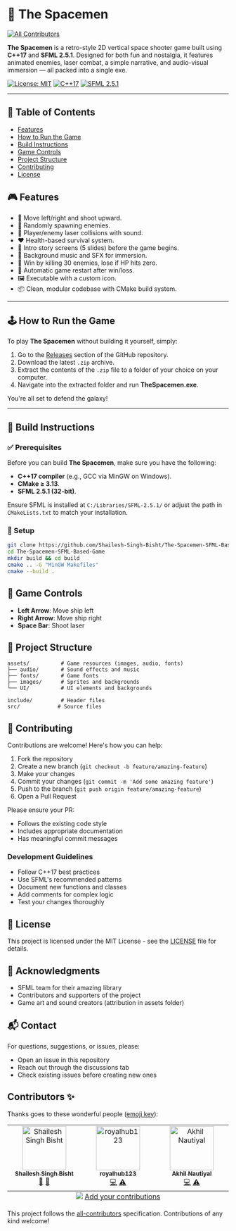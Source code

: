 # 🚀 The Spacemen
<!-- ALL-CONTRIBUTORS-BADGE:START - Do not remove or modify this section -->
[![All Contributors](https://img.shields.io/badge/all_contributors-3-orange.svg?style=flat-square)](#contributors-)
<!-- ALL-CONTRIBUTORS-BADGE:END -->

**The Spacemen** is a retro-style 2D vertical space shooter game built using **C++17** and **SFML 2.5.1**. Designed for both fun and nostalgia, it features animated enemies, laser combat, a simple narrative, and audio-visual immersion — all packed into a single exe.

[![License: MIT](https://img.shields.io/badge/License-MIT-yellow.svg)](https://opensource.org/licenses/MIT)
[![C++17](https://img.shields.io/badge/C++-17-blue.svg)](https://en.cppreference.com/w/cpp/17)
[![SFML 2.5.1](https://img.shields.io/badge/SFML-2.5.1-green.svg)](https://www.sfml-dev.org/)

---

## 📖 Table of Contents

- [Features](#-features)
- [How to Run the Game](#-how-to-run-the-game)
- [Build Instructions](#-build-instructions)
- [Game Controls](#-game-controls)
- [Project Structure](#-project-structure)
- [Contributing](#-contributing)
- [License](#-license)

## 🎮 Features

- 🚀 Move left/right and shoot upward.
- 👾 Randomly spawning enemies.
- 🔫 Player/enemy laser collisions with sound.
- ❤️ Health-based survival system.
- 🧠 Intro story screens (5 slides) before the game begins.
- 🎵 Background music and SFX for immersion.
- 🏁 Win by killing 30 enemies, lose if HP hits zero.
- 🔁 Automatic game restart after win/loss.
- 🖼️ Executable with a custom icon.
- 📦 Clean, modular codebase with CMake build system.

---

## 🕹️ How to Run the Game

To play **The Spacemen** without building it yourself, simply:

1.  Go to the [Releases]() section of the GitHub repository.
2.  Download the latest `.zip` archive.
3.  Extract the contents of the `.zip` file to a folder of your choice on your computer.
4.  Navigate into the extracted folder and run **TheSpacemen.exe**.

You're all set to defend the galaxy\!

---

## 🧱 Build Instructions

### ✅ Prerequisites

Before you can build **The Spacemen**, make sure you have the following:

- **C++17 compiler** (e.g., GCC via MinGW on Windows).
- **CMake ≥ 3.13**.
- **SFML 2.5.1 (32-bit)**.

Ensure SFML is installed at `C:/Libraries/SFML-2.5.1/` or adjust the path in `CMakeLists.txt` to match your installation.

### 🔧 Setup

```bash
git clone https://github.com/Shailesh-Singh-Bisht/The-Spacemen-SFML-Based-Game
cd The-Spacemen-SFML-Based-Game
mkdir build && cd build
cmake .. -G "MinGW Makefiles"
cmake --build .
```

## 🎯 Game Controls

- **Left Arrow**: Move ship left
- **Right Arrow**: Move ship right
- **Space Bar**: Shoot laser

## 📁 Project Structure

```
assets/          # Game resources (images, audio, fonts)
├── audio/       # Sound effects and music
├── fonts/       # Game fonts
├── images/      # Sprites and backgrounds
└── UI/          # UI elements and backgrounds

include/         # Header files
src/            # Source files
```

## 🤝 Contributing

Contributions are welcome! Here's how you can help:

1. Fork the repository
2. Create a new branch (`git checkout -b feature/amazing-feature`)
3. Make your changes
4. Commit your changes (`git commit -m 'Add some amazing feature'`)
5. Push to the branch (`git push origin feature/amazing-feature`)
6. Open a Pull Request

Please ensure your PR:

- Follows the existing code style
- Includes appropriate documentation
- Has meaningful commit messages

### Development Guidelines

- Follow C++17 best practices
- Use SFML's recommended patterns
- Document new functions and classes
- Add comments for complex logic
- Test your changes thoroughly

## 📝 License

This project is licensed under the MIT License - see the [LICENSE](LICENSE) file for details.

## 🙏 Acknowledgments

- SFML team for their amazing library
- Contributors and supporters of the project
- Game art and sound creators (attribution in assets folder)

## 📬 Contact

For questions, suggestions, or issues, please:

- Open an issue in this repository
- Reach out through the discussions tab
- Check existing issues before creating new ones

## Contributors ✨

Thanks goes to these wonderful people ([emoji key](https://allcontributors.org/docs/en/emoji-key)):

<!-- ALL-CONTRIBUTORS-LIST:START - Do not remove or modify this section -->
<!-- prettier-ignore-start -->
<!-- markdownlint-disable -->
<table>
  <tbody>
    <tr>
      <td align="center" valign="top" width="14.28%"><a href="https://shailesh-singh-bisht-portfolio.vercel.app/"><img src="https://avatars.githubusercontent.com/u/107263955?v=4?s=100" width="100px;" alt="Shailesh Singh Bisht"/><br /><sub><b>Shailesh Singh Bisht</b></sub></a><br /><a href="#design-Shailesh-Singh-Bisht" title="Design">🎨</a> <a href="#maintenance-Shailesh-Singh-Bisht" title="Maintenance">🚧</a></td>
      <td align="center" valign="top" width="14.28%"><a href="https://github.com/royalhub123"><img src="https://avatars.githubusercontent.com/u/168981505?v=4?s=100" width="100px;" alt="royalhub123"/><br /><sub><b>royalhub123</b></sub></a><br /><a href="https://github.com/Shailesh-Singh-Bisht/The-Spacemen-SFML-Based-Game/commits?author=royalhub123" title="Code">💻</a> <a href="https://github.com/Shailesh-Singh-Bisht/The-Spacemen-SFML-Based-Game/commits?author=royalhub123" title="Tests">⚠️</a></td>
      <td align="center" valign="top" width="14.28%"><a href="https://github.com/Akhilnautiyal5"><img src="https://avatars.githubusercontent.com/u/113812781?v=4?s=100" width="100px;" alt="Akhil Nautiyal"/><br /><sub><b>Akhil Nautiyal</b></sub></a><br /><a href="https://github.com/Shailesh-Singh-Bisht/The-Spacemen-SFML-Based-Game/commits?author=Akhilnautiyal5" title="Code">💻</a> <a href="https://github.com/Shailesh-Singh-Bisht/The-Spacemen-SFML-Based-Game/commits?author=Akhilnautiyal5" title="Tests">⚠️</a></td>
    </tr>
  </tbody>
  <tfoot>
    <tr>
      <td align="center" size="13px" colspan="7">
        <img src="https://raw.githubusercontent.com/all-contributors/all-contributors-cli/1b8533af435da9854653492b1327a23a4dbd0a10/assets/logo-small.svg">
          <a href="https://all-contributors.js.org/docs/en/bot/usage">Add your contributions</a>
        </img>
      </td>
    </tr>
  </tfoot>
</table>

<!-- markdownlint-restore -->
<!-- prettier-ignore-end -->

<!-- ALL-CONTRIBUTORS-LIST:END -->

This project follows the [all-contributors](https://github.com/all-contributors/all-contributors) specification. Contributions of any kind welcome!